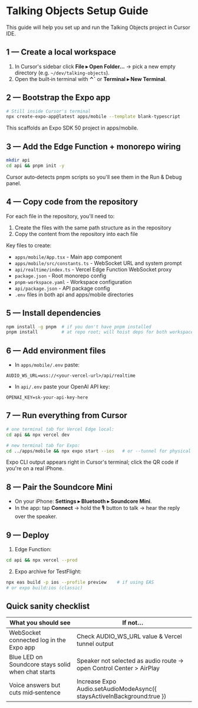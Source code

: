 # Talking Objects Setup Guide

This guide will help you set up and run the Talking Objects project in Cursor IDE.

## 1 — Create a local workspace
1. In Cursor's sidebar click **File ▸ Open Folder…** → pick a new empty directory (e.g. `~/dev/talking-objects`).
2. Open the built‑in terminal with **⌃`** or **Terminal ▸ New Terminal**.

## 2 — Bootstrap the Expo app

```bash
# Still inside Cursor's terminal
npx create-expo-app@latest apps/mobile --template blank-typescript
```

This scaffolds an Expo SDK 50 project in apps/mobile.

## 3 — Add the Edge Function + monorepo wiring

```bash
mkdir api
cd api && pnpm init -y
```

Cursor auto‑detects pnpm scripts so you'll see them in the Run & Debug panel.

## 4 — Copy code from the repository

For each file in the repository, you'll need to:
1. Create the files with the same path structure as in the repository
2. Copy the content from the repository into each file

Key files to create:
- `apps/mobile/App.tsx` - Main app component
- `apps/mobile/src/constants.ts` - WebSocket URL and system prompt
- `api/realtime/index.ts` - Vercel Edge Function WebSocket proxy
- `package.json` - Root monorepo config
- `pnpm-workspace.yaml` - Workspace configuration
- `api/package.json` - API package config
- `.env` files in both api and apps/mobile directories

## 5 — Install dependencies

```bash
npm install -g pnpm  # if you don't have pnpm installed
pnpm install         # at repo root; will hoist deps for both workspaces
```

## 6 — Add environment files
- In `apps/mobile/.env` paste:
```
AUDIO_WS_URL=wss://<your-vercel-url>/api/realtime
```

- In `api/.env` paste your OpenAI API key:
```
OPENAI_KEY=sk-your-api-key-here
```

## 7 — Run everything from Cursor

```bash
# one terminal tab for Vercel Edge local:
cd api && npx vercel dev

# new terminal tab for Expo:
cd ../apps/mobile && npx expo start --ios   # or --tunnel for physical device
```

Expo CLI output appears right in Cursor's terminal; click the QR code if you're on a real iPhone.

## 8 — Pair the Soundcore Mini
- On your iPhone: **Settings ▸ Bluetooth ▸ Soundcore Mini**.
- In the app: tap **Connect** → hold the 🎙️ button to talk → hear the reply over the speaker.

## 9 — Deploy

1. Edge Function:
```bash
cd api && npx vercel --prod
```

2. Expo archive for TestFlight:
```bash
npx eas build -p ios --profile preview    # if using EAS
# or expo build:ios (classic)
```

## Quick sanity checklist

| What you should see | If not… |
|---|---|
| WebSocket connected log in the Expo app | Check AUDIO_WS_URL value & Vercel tunnel output |
| Blue LED on Soundcore stays solid when chat starts | Speaker not selected as audio route → open Control Center > AirPlay |
| Voice answers but cuts mid‑sentence | Increase Expo Audio.setAudioModeAsync({ staysActiveInBackground:true }) | 